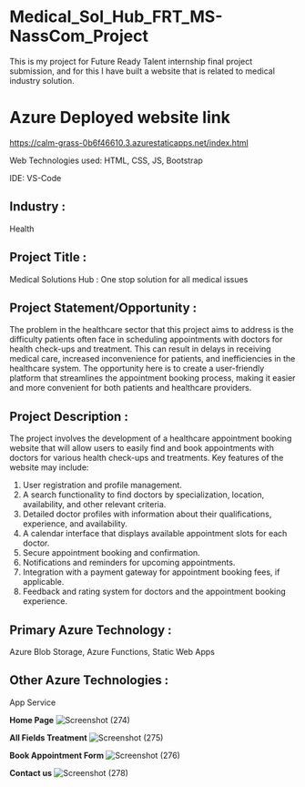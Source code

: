 # Medical_Sol_Hub_FRT_MS-NassCom_Project
This is my project for Future Ready Talent internship final project submission, and for this I have built a website that is related to medical industry solution.

# Azure Deployed website link
https://calm-grass-0b6f46610.3.azurestaticapps.net/index.html

Web Technologies used: HTML, CSS, JS, Bootstrap

IDE: VS-Code

## Industry :
Health

## Project Title :
Medical Solutions Hub : One stop solution for all medical issues

## Project Statement/Opportunity :
The problem in the healthcare sector that this project aims to address is the difficulty patients often face in scheduling appointments with doctors for health check-ups and treatment. This can result in delays in receiving medical care, increased inconvenience for patients, and inefficiencies in the healthcare system. The opportunity here is to create a user-friendly platform that streamlines the appointment booking process, making it easier and more convenient for both patients and healthcare providers.

## Project Description :
The project involves the development of a healthcare appointment booking website that will allow users to easily find and book appointments with doctors for various health check-ups and treatments. Key features of the website may include:

1. User registration and profile management.
2. A search functionality to find doctors by specialization, location, availability, and other relevant criteria.
3. Detailed doctor profiles with information about their qualifications, experience, and availability.
4. A calendar interface that displays available appointment slots for each doctor.
5. Secure appointment booking and confirmation.
6. Notifications and reminders for upcoming appointments.
7. Integration with a payment gateway for appointment booking fees, if applicable.
8. Feedback and rating system for doctors and the appointment booking experience.

## Primary Azure Technology :
Azure Blob Storage, Azure Functions, Static Web Apps

## Other Azure Technologies :
App Service


**Home Page**
![Screenshot (274)](https://github.com/Aditya8404/Medical_Sol_Hub_FRT_MS-NassCom_Project/assets/108679600/ec08bb41-844d-42b0-bdf7-5d9fd0419b15)

**All Fields Treatment**
![Screenshot (275)](https://github.com/Aditya8404/Medical_Sol_Hub_FRT_MS-NassCom_Project/assets/108679600/e310f1c8-92cd-4c38-9166-30bc496e661c)

**Book Appointment Form**
![Screenshot (276)](https://github.com/Aditya8404/Medical_Sol_Hub_FRT_MS-NassCom_Project/assets/108679600/acf393bc-43e0-48a4-89ea-9c1ebcc8a3e2)

**Contact us**
![Screenshot (278)](https://github.com/Aditya8404/Medical_Sol_Hub_FRT_MS-NassCom_Project/assets/108679600/84a4a971-e982-4639-817f-bfb474897ff4)
